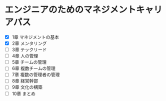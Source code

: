 # エンジニアのためのマネジメントキャリアパス
 - [x] 1章 マネジメントの基本
 - [x] 2章 メンタリング
 - [ ] 3章 テックリード
 - [ ] 4章 人の管理
 - [ ] 5章 チームの管理
 - [ ] 6章 複数チームの管理
 - [ ] 7章 複数の管理者の管理
 - [ ] 8章 経営幹部
 - [ ] 9章 文化の構築
 - [ ] 10章 まとめ
